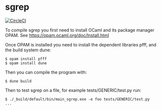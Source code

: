 # sgrep

[![CircleCI](https://circleci.com/gh/returntocorp/sgrep.svg?style=svg)](https://circleci.com/gh/returntocorp/sgrep)

To compile sgrep you first need to install OCaml and its
package manager OPAM. See https://opam.ocaml.org/doc/Install.html

Once OPAM is installed you need to install the dependent
libraries pfff, and the build system dune:

```
$ opam install pfff
$ opam install dune
```

Then you can compile the program with:

```
$ dune build
```

Then to test sgrep on a file, for example tests/GENERIC/test.py
run:

```
$ ./_build/default/bin/main_sgrep.exe -e foo tests/GENERIC/test.py
...
```

